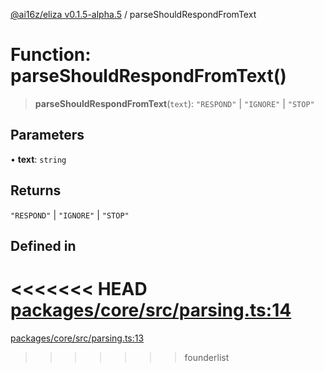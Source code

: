 [@ai16z/eliza v0.1.5-alpha.5](../index.md) / parseShouldRespondFromText

# Function: parseShouldRespondFromText()

> **parseShouldRespondFromText**(`text`): `"RESPOND"` \| `"IGNORE"` \| `"STOP"`

## Parameters

• **text**: `string`

## Returns

`"RESPOND"` \| `"IGNORE"` \| `"STOP"`

## Defined in

<<<<<<< HEAD
[packages/core/src/parsing.ts:14](https://github.com/ai16z/eliza/blob/main/packages/core/src/parsing.ts#L14)
=======
[packages/core/src/parsing.ts:13](https://github.com/konstantine25b/eliza/blob/main/packages/core/src/parsing.ts#L13)
>>>>>>> founderlist
